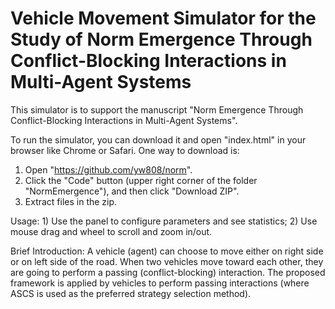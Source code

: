 # Vehicle Movement Simulator for the Study of Norm Emergence Through Conflict-Blocking Interactions in Multi-Agent Systems

This simulator is to support the manuscript "Norm Emergence Through Conflict-Blocking Interactions in Multi-Agent Systems". 

To run the simulator, you can download it and open "index.html" in your browser like Chrome or Safari. One way to download is: 

1. Open "https://github.com/yw808/norm".
2. Click the "Code" button (upper right corner of the folder "NormEmergence"), and then click "Download ZIP".
3. Extract files in the zip.

Usage: 1) Use the panel to configure parameters and see statistics; 2) Use mouse drag and wheel to scroll and zoom in/out.

Brief Introduction: A vehicle (agent) can choose to move either on right side or on left side of the road. When two vehicles move toward each other, they are going to perform a passing (conflict-blocking) interaction. The proposed framework is applied by vehicles to perform passing interactions (where ASCS is used as the preferred strategy selection method).
